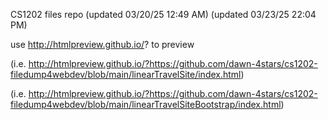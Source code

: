 CS1202 files repo 
(updated 03/20/25 12:49 AM)
(updated 03/23/25 22:04 PM)

use http://htmlpreview.github.io/? to preview


(i.e. http://htmlpreview.github.io/?https://github.com/dawn-4stars/cs1202-filedump4webdev/blob/main/linearTravelSite/index.html)

(i.e. http://htmlpreview.github.io/?https://github.com/dawn-4stars/cs1202-filedump4webdev/blob/main/linearTravelSiteBootstrap/index.html)
